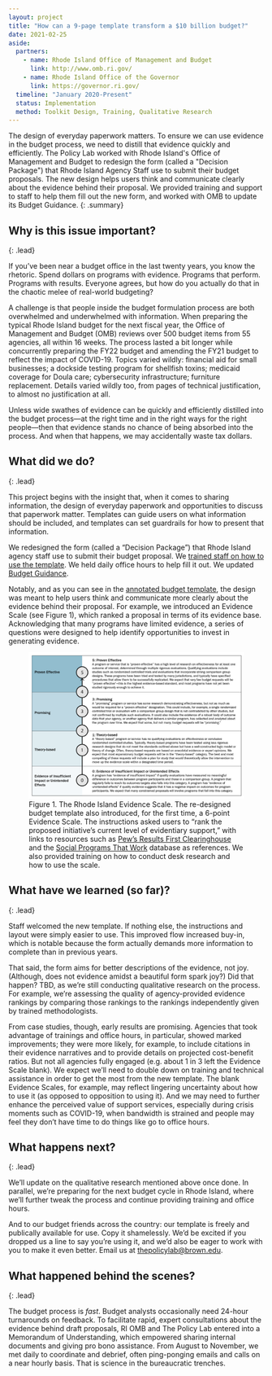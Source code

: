 ```yaml
---
layout: project
title: "How can a 9-page template transform a $10 billion budget?"
date: 2021-02-25
aside:
  partners:
    - name: Rhode Island Office of Management and Budget
      link: http://www.omb.ri.gov/
    - name: Rhode Island Office of the Governor
      link: https://governor.ri.gov/
  timeline: "January 2020-Present"
  status: Implementation
  method: Toolkit Design, Training, Qualitative Research
---
```


The design of everyday paperwork matters. To ensure we can use evidence in the budget process, we need to distill that evidence quickly and efficiently. The Policy Lab worked with Rhode Island's Office of Management and Budget to redesign the form (called a "Decision Package") that Rhode Island Agency Staff use to submit their budget proposals. The new design helps users think and communicate clearly about the evidence behind their proposal. We provided training and support to staff to help them fill out the new form, and worked with OMB to update its Budget Guidance.
{: .summary}

## Why is this issue important?
{: .lead}

If you’ve been near a budget office in the last twenty years, you know the rhetoric. Spend dollars on programs with evidence. Programs that perform. Programs with results. Everyone agrees, but how do you actually do that in the chaotic melee of real-world budgeting?

A challenge is that people inside the budget formulation process are both overwhelmed and underwhelmed with information. When preparing the typical Rhode Island budget for the next fiscal year, the Office of Management and Budget (OMB) reviews over 500 budget items from 55 agencies, all within 16 weeks. The process lasted a bit longer while concurrently preparing the FY22 budget and amending the FY21 budget to reflect the impact of COVID-19. Topics varied wildly: financial aid for small businesses; a dockside testing program for shellfish toxins; medicaid coverage for Doula care; cybersecurity infrastructure;  furniture replacement. Details varied wildly too, from pages of technical justification, to almost no justification at all.

Unless wide swathes of evidence can be quickly and efficiently distilled into the budget process—at the right time and in the right ways for the right people—then that evidence stands no chance of being absorbed into the process. And when that happens, we may accidentally waste tax dollars.

## What did we do?
{: .lead}

This project begins with the insight that, when it comes to sharing information, the design of everyday paperwork and opportunities to discuss that paperwork matter. Templates can guide users on what information should be included, and templates can set guardrails for how to present that information.  

We redesigned the form (called a “Decision Package”) that Rhode Island agency staff use to submit their budget proposal. We [trained staff on how to use the template](https://www.youtube.com/watch?v=e0ZchNw3fXg&feature=youtu.be). We held daily office hours to help fill it out. We updated [Budget Guidance](http://www.omb.ri.gov/budget/instructions/decision-package-training/).

Notably, and as you can see in the [annotated budget template](http://www.omb.ri.gov/budget/instructions/decision-package-training/), the design was meant to help users think and communicate more clearly about the evidence behind their proposal. For example, we introduced an Evidence Scale (see Figure 1), which ranked a proposal in terms of its evidence base. Acknowledging that many programs have limited evidence, a series of questions were designed to help identify opportunities to invest in generating evidence.

<figure>
  <img class="img--rwd" src="/assets/img/projects/2021-02-25-rhodeisland-evidence-scale.png" alt="Rhode Island's 6-point Evidence Scale">
  <figcaption>Figure 1. The Rhode Island Evidence Scale. The re-designed budget template also introduced, for the first time, a 6-point Evidence Scale. The instructions asked users to “rank the proposed initiative’s current level of evidentiary support,” with links to resources such as <a href="https://www.pewtrusts.org/en/research-and-analysis/data-visualizations/2015/results-first-clearinghouse-database">Pew’s Results First Clearinghouse</a> and the <a href="https://evidencebasedprograms.org/)">Social Programs That Work</a> database as references. We also provided training on how to conduct desk research and how to use the scale.</figcaption>
</figure>

## What have we learned (so far)?
{: .lead}

Staff welcomed the new template. If nothing else, the instructions and layout were simply easier to use. This improved flow increased buy-in, which is notable because the form actually demands more information to complete than in previous years.

That said, the form aims for better descriptions of the evidence, not joy. (Although, does not evidence amidst a beautiful form spark joy?) Did that happen? TBD, as we’re still conducting qualitative research on the process. For example, we’re assessing the quality of agency-provided evidence rankings by comparing those rankings to the rankings independently given by trained methodologists.

From case studies, though, early results are promising. Agencies that took advantage of trainings and office hours, in particular, showed marked improvements; they were more likely, for example, to include citations in their evidence narratives and to provide details on projected cost-benefit ratios. But not all agencies fully engaged (e.g. about 1 in 3  left  the Evidence Scale blank). We expect we’ll need to double down on training and technical assistance in order to get the most from the new template. The blank Evidence Scales, for example, may reflect lingering uncertainty about how to use it (as opposed to opposition to using it). And we may need to further enhance the perceived value of support services, especially during crisis moments such as COVID-19, when bandwidth is strained and people may feel they don’t have time to do things like go to office hours.   

## What happens next?
{: .lead}

We’ll update on the qualitative research mentioned above once done. In parallel, we’re preparing for the next budget cycle in Rhode Island, where we’ll further tweak the process and continue providing training and office hours.  

And to our budget friends across the country: our template is freely and publically available for use. Copy it shamelessly. We’d be excited if you dropped us a line to say you’re using it, and we’d also be eager to work with you to make it even better. Email us at [thepolicylab@brown.edu](mailto:thepolicylab@brown.edu).

## What happened behind the scenes?
{: .lead}

The budget process is *fast*. Budget analysts occasionally need 24-hour turnarounds on feedback. To facilitate rapid, expert consultations about the evidence behind draft proposals, RI OMB and The Policy Lab entered into a Memorandum of Understanding, which empowered sharing internal documents and giving pro bono assistance. From August to November, we met daily to coordinate and debrief, often ping-ponging emails and calls on a near hourly basis. That is science in the bureaucratic trenches.  
